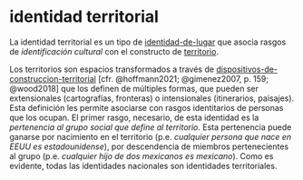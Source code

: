 # identidad territorial

La identidad territorial es un tipo de [identidad-de-lugar](identidad-de-lugar.md) que asocia rasgos de *identificación cultural* con el constructo de [territorio](territorio.md).

Los territorios son espacios transformados a través de [dispositivos-de-construccion-territorial](dispositivos-de-construccion-territorial.md) [cfr. @hoffmann2021; @gimenez2007, p. 159; @wood2018] que los definen de múltiples formas, que pueden ser extensionales (cartografías, fronteras) o intensionales (itinerarios, paisajes). Esta definición les permite asociarse con rasgos identitarios de personas que los ocupan. El primer rasgo, necesario, de esta identidad es la *pertenencia al grupo social que define al territorio*. Esta pertenencia puede ganarse por nacimiento en el territorio (p.e. *cualquier persona que nace en EEUU es estadounidense*), por descendencia de miembros pertenecientes al grupo (p.e. *cualquier hijo de dos mexicanos es mexicano*). Como es evidente, todas las identidades nacionales son identidades territoriales.
